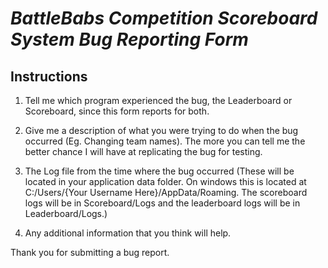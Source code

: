 # *BattleBabs Competition Scoreboard System Bug Reporting Form*

## Instructions
1. Tell me which program experienced the bug, the Leaderboard or Scoreboard, since this form reports for both.

2. Give me a description of what you were trying to do when the bug occurred (Eg. Changing team names). The more you can tell me the better chance I will have at replicating the bug for testing.

3. The Log file from the time where the bug occurred (These will be located in your application data folder. On windows this is located at C:/Users/{Your Username Here}/AppData/Roaming. The scoreboard logs will be in Scoreboard/Logs and the leaderboard logs will be in Leaderboard/Logs.)

4. Any additional information that you think will help.

Thank you for submitting a bug report.
